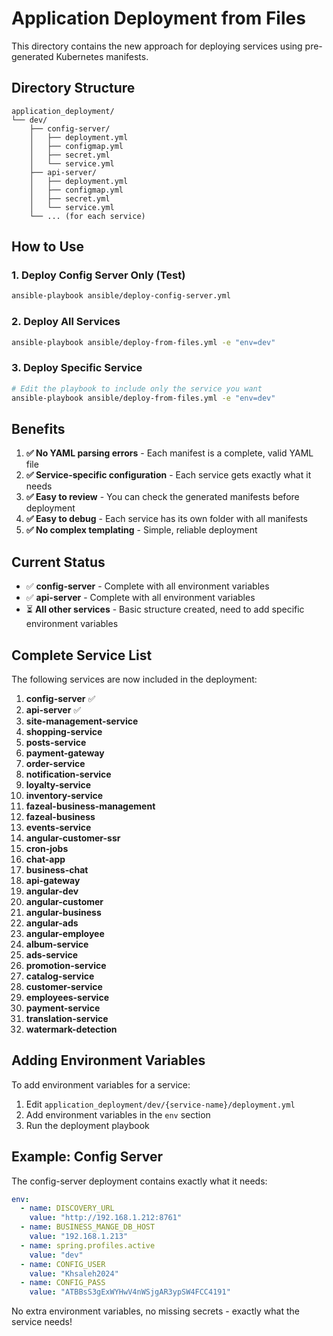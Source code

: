 # Application Deployment from Files

This directory contains the new approach for deploying services using pre-generated Kubernetes manifests.

## Directory Structure

```
application_deployment/
└── dev/
    ├── config-server/
    │   ├── deployment.yml
    │   ├── configmap.yml
    │   ├── secret.yml
    │   └── service.yml
    ├── api-server/
    │   ├── deployment.yml
    │   ├── configmap.yml
    │   ├── secret.yml
    │   └── service.yml
    └── ... (for each service)
```

## How to Use

### 1. Deploy Config Server Only (Test)
```bash
ansible-playbook ansible/deploy-config-server.yml
```

### 2. Deploy All Services
```bash
ansible-playbook ansible/deploy-from-files.yml -e "env=dev"
```

### 3. Deploy Specific Service
```bash
# Edit the playbook to include only the service you want
ansible-playbook ansible/deploy-from-files.yml -e "env=dev"
```

## Benefits

1. **✅ No YAML parsing errors** - Each manifest is a complete, valid YAML file
2. **✅ Service-specific configuration** - Each service gets exactly what it needs
3. **✅ Easy to review** - You can check the generated manifests before deployment
4. **✅ Easy to debug** - Each service has its own folder with all manifests
5. **✅ No complex templating** - Simple, reliable deployment

## Current Status

- ✅ **config-server** - Complete with all environment variables
- ✅ **api-server** - Complete with all environment variables
- ⏳ **All other services** - Basic structure created, need to add specific environment variables

## Complete Service List

The following services are now included in the deployment:

1. **config-server** ✅
2. **api-server** ✅
3. **site-management-service**
4. **shopping-service**
5. **posts-service**
6. **payment-gateway**
7. **order-service**
8. **notification-service**
9. **loyalty-service**
10. **inventory-service**
11. **fazeal-business-management**
12. **fazeal-business**
13. **events-service**
14. **angular-customer-ssr**
15. **cron-jobs**
16. **chat-app**
17. **business-chat**
18. **api-gateway**
19. **angular-dev**
20. **angular-customer**
21. **angular-business**
22. **angular-ads**
23. **angular-employee**
24. **album-service**
25. **ads-service**
26. **promotion-service**
27. **catalog-service**
28. **customer-service**
29. **employees-service**
30. **payment-service**
31. **translation-service**
32. **watermark-detection**

## Adding Environment Variables

To add environment variables for a service:

1. Edit `application_deployment/dev/{service-name}/deployment.yml`
2. Add environment variables in the `env` section
3. Run the deployment playbook

## Example: Config Server

The config-server deployment contains exactly what it needs:

```yaml
env:
  - name: DISCOVERY_URL
    value: "http://192.168.1.212:8761"
  - name: BUSINESS_MANGE_DB_HOST
    value: "192.168.1.213"
  - name: spring.profiles.active
    value: "dev"
  - name: CONFIG_USER
    value: "Khsaleh2024"
  - name: CONFIG_PASS
    value: "ATBBsS3gExWYHwV4nWSjgAR3ypSW4FCC4191"
```

No extra environment variables, no missing secrets - exactly what the service needs! 